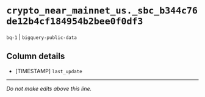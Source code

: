 # `crypto_near_mainnet_us._sbc_b344c76de12b4cf184954b2bee0f0df3`
`bq-1` | `bigquery-public-data`

## Column details
* [TIMESTAMP] `last_update`

-------------------------------------------------------------------------------
*Do not make edits above this line.*
